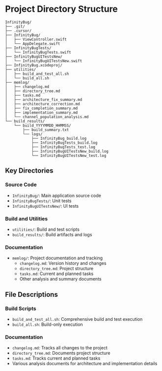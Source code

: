 # Project Directory Structure

```
InfinityBug/
├── .git/
├── .cursor/
├── InfinityBug/
│   ├── ViewController.swift
│   └── AppDelegate.swift
├── InfinityBugTests/
│   └── InfinityBugTests.swift
├── InfinityBugUITestsNew/
│   └── InfinityBugUITestsNew.swift
├── InfinityBug.xcodeproj/
├── utilities/
│   ├── build_and_test_all.sh
│   └── build_all.sh
├── memlog/
│   ├── changelog.md
│   ├── directory_tree.md
│   ├── tasks.md
│   ├── architecture_fix_summary.md
│   ├── architecture_correction.md
│   ├── fix_completion_summary.md
│   ├── implementation_summary.md
│   └── channel_population_analysis.md
└── build_results/
    └── build_YYYYMMDD_HHMMSS/
        ├── build_summary.txt
        └── logs/
            ├── InfinityBug_build.log
            ├── InfinityBugTests_build.log
            ├── InfinityBugTests_test.log
            ├── InfinityBugUITestsNew_build.log
            └── InfinityBugUITestsNew_test.log
```

## Key Directories

### Source Code
- `InfinityBug/`: Main application source code
- `InfinityBugTests/`: Unit tests
- `InfinityBugUITestsNew/`: UI tests

### Build and Utilities
- `utilities/`: Build and test scripts
- `build_results/`: Build artifacts and logs

### Documentation
- `memlog/`: Project documentation and tracking
  - `changelog.md`: Version history and changes
  - `directory_tree.md`: Project structure
  - `tasks.md`: Current and planned tasks
  - Other analysis and summary documents

## File Descriptions

### Build Scripts
- `build_and_test_all.sh`: Comprehensive build and test execution
- `build_all.sh`: Build-only execution

### Documentation
- `changelog.md`: Tracks all changes to the project
- `directory_tree.md`: Documents project structure
- `tasks.md`: Tracks current and planned tasks
- Various analysis documents for architecture and implementation details 
